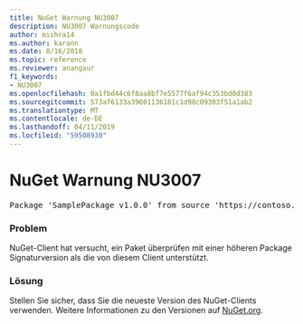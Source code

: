 ```yaml
---
title: NuGet Warnung NU3007
description: NU3007 Warnungscode
author: mishra14
ms.author: karann
ms.date: 8/16/2018
ms.topic: reference
ms.reviewer: anangaur
f1_keywords:
- NU3007
ms.openlocfilehash: 0a1fbd44c6f8aa8bf7e5577f6af94c353bd0d383
ms.sourcegitcommit: 573af6133a39601136181c1d98c09303f51a1ab2
ms.translationtype: MT
ms.contentlocale: de-DE
ms.lasthandoff: 04/11/2019
ms.locfileid: "59508930"
---
```

# <a name="nuget-warning-nu3007"></a>NuGet Warnung NU3007

<pre>Package 'SamplePackage v1.0.0' from source 'https://contoso.com/index.json': The package signature format version is not supported. Updating your client may solve this problem.</pre>

### <a name="issue"></a>Problem

NuGet-Client hat versucht, ein Paket überprüfen mit einer höheren Package Signaturversion als die von diesem Client unterstützt.


### <a name="solution"></a>Lösung

Stellen Sie sicher, dass Sie die neueste Version des NuGet-Clients verwenden. Weitere Informationen zu den Versionen auf [NuGet.org](https://www.nuget.org/downloads).


